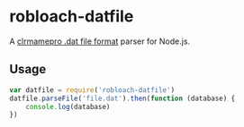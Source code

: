 # robloach-datfile

A [clrmamepro .dat file format](https://github.com/mnadareski/wizzardRedux/wiki/DAT-File-Formats) parser for Node.js.

## Usage

``` javascript
var datfile = require('robloach-datfile')
datfile.parseFile('file.dat').then(function (database) {
	console.log(database)
})
```
